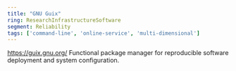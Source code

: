 ```yaml
---
title: "GNU Guix"
ring: ResearchInfrastructureSoftware
segment: Reliability
tags: ['command-line', 'online-service', 'multi-dimensional']
---
```

https://guix.gnu.org/
Functional package manager for reproducible software deployment and system configuration.
